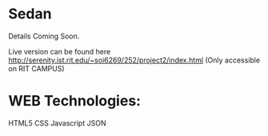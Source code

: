# Sedan

Details Coming Soon.

Live version can be found here http://serenity.ist.rit.edu/~soi6269/252/project2/index.html (Only accessible on RIT CAMPUS)

# WEB Technologies:
HTML5
CSS
Javascript
JSON
